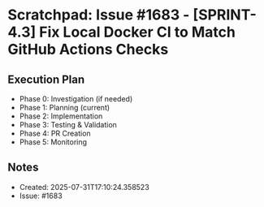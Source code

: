 # Scratchpad: Issue #1683 - [SPRINT-4.3] Fix Local Docker CI to Match GitHub Actions Checks

## Execution Plan
- Phase 0: Investigation (if needed)
- Phase 1: Planning (current)
- Phase 2: Implementation
- Phase 3: Testing & Validation
- Phase 4: PR Creation
- Phase 5: Monitoring

## Notes
- Created: 2025-07-31T17:10:24.358523
- Issue: #1683

